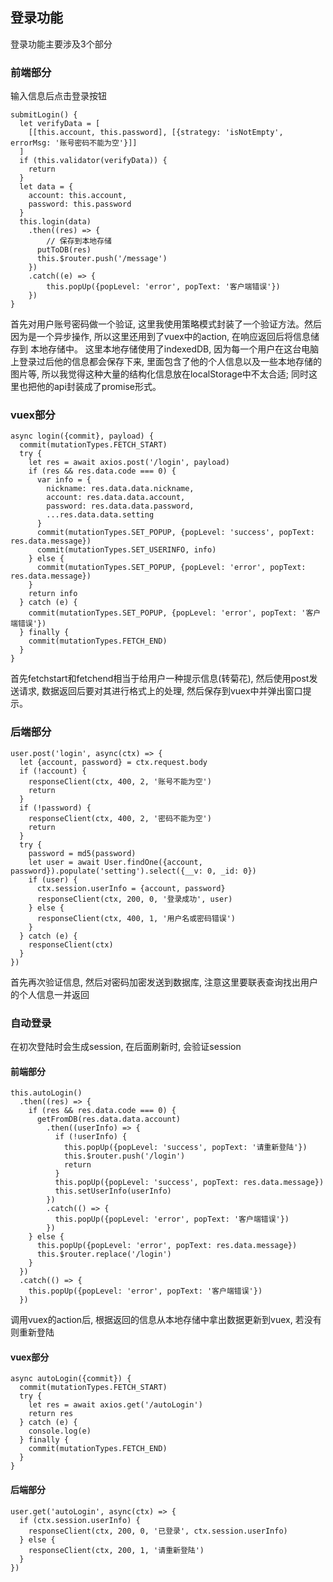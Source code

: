 ## 登录功能

登录功能主要涉及3个部分

### 前端部分

输入信息后点击登录按钮
```
submitLogin() {
  let verifyData = [
    [[this.account, this.password], [{strategy: 'isNotEmpty', errorMsg: '账号密码不能为空'}]]
  ]
  if (this.validator(verifyData)) {
    return
  }
  let data = {
    account: this.account,
    password: this.password
  }
  this.login(data)
    .then((res) => {
    	// 保存到本地存储
      putToDB(res)
      this.$router.push('/message')    
    })
    .catch((e) => {
        this.popUp({popLevel: 'error', popText: '客户端错误'})
    })
}
```

首先对用户账号密码做一个验证, 这里我使用策略模式封装了一个验证方法。然后因为是一个异步操作, 所以这里还用到了vuex中的action, 在响应返回后将信息储存到
本地存储中。 这里本地存储使用了indexedDB, 因为每一个用户在这台电脑上登录过后他的信息都会保存下来, 里面包含了他的个人信息以及一些本地存储的图片等, 
所以我觉得这种大量的结构化信息放在localStorage中不太合适; 同时这里也把他的api封装成了promise形式。

### vuex部分

```
async login({commit}, payload) {
  commit(mutationTypes.FETCH_START)
  try {
    let res = await axios.post('/login', payload)
    if (res && res.data.code === 0) {
      var info = {
        nickname: res.data.data.nickname,
        account: res.data.data.account,
        password: res.data.data.password,
        ...res.data.data.setting
      }
      commit(mutationTypes.SET_POPUP, {popLevel: 'success', popText: res.data.message})
      commit(mutationTypes.SET_USERINFO, info)
    } else {
      commit(mutationTypes.SET_POPUP, {popLevel: 'error', popText: res.data.message})
    }
    return info
  } catch (e) {
    commit(mutationTypes.SET_POPUP, {popLevel: 'error', popText: '客户端错误'})
  } finally {
    commit(mutationTypes.FETCH_END)
  }
}
```

首先fetchstart和fetchend相当于给用户一种提示信息(转菊花), 然后使用post发送请求, 数据返回后要对其进行格式上的处理, 然后保存到vuex中并弹出窗口提示。

### 后端部分

```
user.post('login', async(ctx) => {
  let {account, password} = ctx.request.body
  if (!account) {
    responseClient(ctx, 400, 2, '账号不能为空')
    return
  }
  if (!password) {
    responseClient(ctx, 400, 2, '密码不能为空')
    return
  }
  try {
    password = md5(password)
    let user = await User.findOne({account, password}).populate('setting').select({__v: 0, _id: 0})
    if (user) {
      ctx.session.userInfo = {account, password}
      responseClient(ctx, 200, 0, '登录成功', user)
    } else {
      responseClient(ctx, 400, 1, '用户名或密码错误')
    }
  } catch (e) {
    responseClient(ctx)
  }
})
```

首先再次验证信息, 然后对密码加密发送到数据库, 注意这里要联表查询找出用户的个人信息一并返回

### 自动登录

在初次登陆时会生成session, 在后面刷新时, 会验证session

#### 前端部分

```
this.autoLogin()
  .then((res) => {
    if (res && res.data.code === 0) {
      getFromDB(res.data.data.account)
        .then((userInfo) => {
          if (!userInfo) {
            this.popUp({popLevel: 'success', popText: '请重新登陆'})
            this.$router.push('/login')
            return                
          }
          this.popUp({popLevel: 'success', popText: res.data.message})
          this.setUserInfo(userInfo)
        })
        .catch(() => {
          this.popUp({popLevel: 'error', popText: '客户端错误'})
        })
    } else {
      this.popUp({popLevel: 'error', popText: res.data.message})
      this.$router.replace('/login')
    }
  })
  .catch(() => {
    this.popUp({popLevel: 'error', popText: '客户端错误'})
  })
```

调用vuex的action后, 根据返回的信息从本地存储中拿出数据更新到vuex, 若没有则重新登陆

#### vuex部分

```
async autoLogin({commit}) {
  commit(mutationTypes.FETCH_START)
  try {
    let res = await axios.get('/autoLogin')
    return res
  } catch (e) {
    console.log(e)
  } finally {
    commit(mutationTypes.FETCH_END)
  }      
}
```

#### 后端部分

```
user.get('autoLogin', async(ctx) => {
  if (ctx.session.userInfo) {
    responseClient(ctx, 200, 0, '已登录', ctx.session.userInfo)
  } else {
    responseClient(ctx, 200, 1, '请重新登陆')
  }
})
```






























